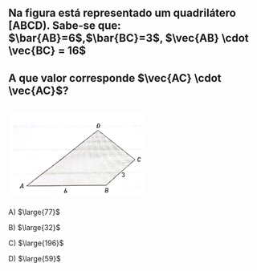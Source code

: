 ## Na figura está representado um quadrilátero [ABCD). Sabe-se que: $\bar{AB}=6$,$\bar{BC}=3$, $\vec{AB} \cdot \vec{BC} = 16$
## A que valor corresponde $\vec{AC} \cdot \vec{AC}$?
## ![Alt text](image.png)
A) $\large{77}$

B) $\large{32}$

C) $\large{196}$

D) $\large{59}$
